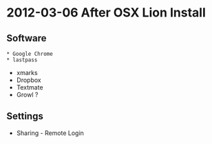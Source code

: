 # 2012-03-06 After OSX Lion Install

## Software

	* Google Chrome
	* lastpass
  * xmarks
  * Dropbox
  * Textmate
  * Growl ?

## Settings
  * Sharing - Remote Login
 